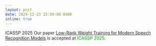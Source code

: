 ```yaml
---
layout: post
date: 2024-12-23 15:59:00-0400
inline: true
---
```




<span class="badge-flag" data-conf="iclr">ICASSP 2025</span> Our paper [Low-Rank Weight Training for Modern Speech Recognition Models](https://arxiv.org/pdf/2410.07771) is accepted at <font color=009f06>ICASSP 2025</font>.